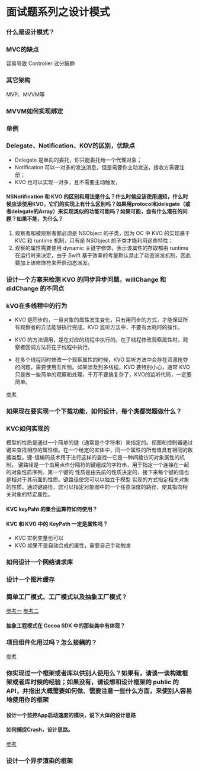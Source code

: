 # 面试题系列之设计模式

### 什么是设计模式？

### MVC的缺点

容易导致 Controller 过分臃肿

### 其它架构

MVP、MVVM等

### MVVM如何实现绑定

### 单例

### Delegate、Notification、KOV的区别，优缺点

- Delegate 是单向的委托，你只能委托给一个代理对象；
- Notification 可以一对多的发送消息，但是需要你主动发送，接收方需要注册；
- KVO 也可以实现一对多，且不需要主动触发，

#### NSNotification 和 KVO 的区别和用法是什么？什么时候应该使用通知，什么时候应该使用KVO，它们的实现上有什么区别吗？如果用protocol和delegate（或者delegate的Array）来实现类似的功能可能吗？如果可能，会有什么潜在的问题？如果不能，为什么？

1. 观察者和被观察者都必须是 NSObject 的子类，因为 OC 中 KVO 的实现基于 KVC 和 runtime 机制，只有是 NSObject 的子类才能利用这些特性；
2. 观察的属性需要使用 dynamic 关键字修饰，表示该属性的存取都由 runtime 在运行时来决定，由于 Swift 基于效率的考量默认禁止了动态派发机制，因此要加上该修饰符来开启动态派发。

### 设计一个方案来检测 KVO 的同步异步问题，willChange 和 didChange 的不同点

### kVO在多线程中的行为
- KVO 是同步的，一旦对象的属性发生变化，只有用同步的方式，才能保证所有观察者的方法能够执行完成。KVO 监听方法中，不要有太耗时的操作。

- KVO 的方法调用，是在对应的线程中执行的。在子线程修改观察属性时，观察者回调方法将在子线程中执行。

- 在多个线程同时修改一个观察属性的时候，KVO 监听方法中会存在资源抢夺的问题，需要使用互斥锁。如果涉及到多线程，KVO 要特别小心，通常 KVO 只是做一些简单的观察和处理，千万不要搞复杂了，KVO的监听代码，一定要简单。

[参考](http://www.cnblogs.com/QianChia/p/5771074.html)

### 如果现在要实现一个下载功能，如何设计，每个类都觉题做什么？

### KVC如何实现的
模型的性质是通过一个简单的键（通常是个字符串）来指定的。视图和控制器通过键来查找相应的属性值。在一个给定的实体中，同一个属性的所有值具有相同的数据类型。键-值编码技术用于进行这样的查找—它是一种间接访问对象属性的机制。
键路径是一个由用点作分隔符的键组成的字符串，用于指定一个连接在一起的对象性质序列。第一个键的
性质是由先前的性质决定的，接下来每个键的值也是相对于其前面的性质。键路径使您可以以独立于模型
实现的方式指定相关对象的性质。通过键路径，您可以指定对象图中的一个任意深度的路径，使其指向相
关对象的特定属性。

#### KVC keyPaht 的集合运算符如何使用？

#### KVC 和 KVO 中的 KeyPath 一定是属性吗？

- KVC 实例变量也可以
- KVO 如果不是自动合成的属性，需要自己手动触发

### 如何设计一个网络请求库

### 设计一个图片缓存

### 简单工厂模式、工厂模式以及抽象工厂模式？

[参考一](https://www.jianshu.com/p/847af218b1f0)
[参考二](https://blog.csdn.net/shihuboke/article/details/73921535)

#### 抽象工程模式在 Cocoa SDK 中的那些类中有体现？

### 项目组件化用过吗？怎么接耦的？
[参考](http://www.code4app.com/blog-822715-1562.html)

### 你实现过一个框架或者库以供别人使用么？如果有，请谈一谈构建框架或者库时候的经验；如果没有，请设想和设计框架的 public 的API，并指出大概需要如何做、需要注意一些什么方面，来使别人容易地使用你的框架

#### 设计一个监控App启动速度的模块，说下大体的设计思路

#### 如何捕捉Crash，设计思路。
[参考](https://blog.csdn.net/skylin19840101/article/details/50955808)

### 设计一个异步渲染的框架